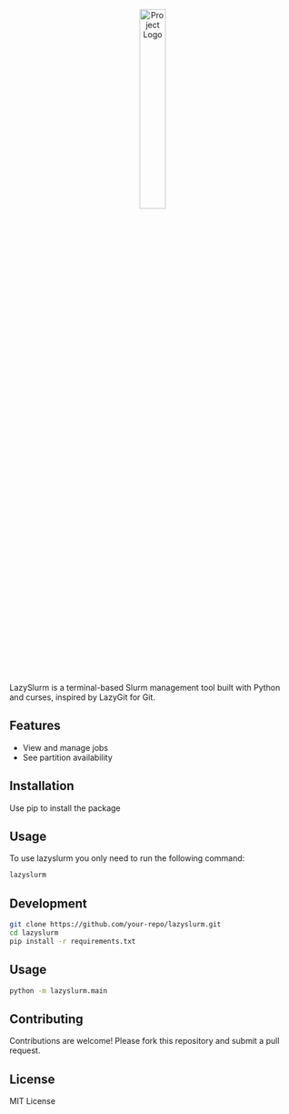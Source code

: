  <p align="center">
   <img src="./imgs/logo.png" width="30%" alt="Project Logo">
 </p>

LazySlurm is a terminal-based Slurm management tool built with Python and curses, inspired by LazyGit for Git.

## Features
- View and manage jobs
- See partition availability

## Installation
Use pip to install the package

## Usage
To use lazyslurm you only need to run the following command:

```bash
lazyslurm
```

## Development
```bash
git clone https://github.com/your-repo/lazyslurm.git
cd lazyslurm
pip install -r requirements.txt
```

## Usage
```bash
python -m lazyslurm.main
```

## Contributing
Contributions are welcome! Please fork this repository and submit a pull request.

## License
MIT License

